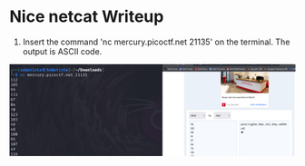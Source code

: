 # Nice netcat Writeup

1. Insert the command 'nc mercury.picoctf.net 21135' on the terminal. The output is ASCII code.


![Check image in folder](nice_netcat.png "Solution image")